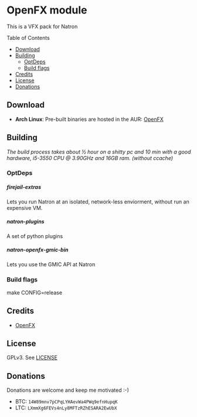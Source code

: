 # OpenFX module

This is a VFX pack for Natron

Table of Contents
* [Download](#download)
* [Building](#building)
    * [OptDeps](#OptDeps)
    * [Build flags](#build-flags)
* [Credits](#credits)
* [License](#license)
* [Donations](#donations)



## Download
* **Arch Linux**:
Pre-built binaries are hosted in the AUR: [OpenFX](https://aur.archlinux.org/packages/openfx-misc/)

## Building

*The build process takes about ½ hour on a shitty pc and 10 min with a good hardware, i5-3550 CPU @ 3.90GHz and 16GB ram. (without ccache)*



### OptDeps

##### firejail-extras
Lets you run Natron at an isolated, network-less enviorment, without run an expensive VM.

##### natron-plugins
A set of python plugins

##### natron-openfx-gmic-bin
Lets you use the GMIC API at Natron

### Build flags
make CONFIG=release

## Credits
* [OpenFX](https://github.com/devernay/openfx-misc)


## License
GPLv3. See [LICENSE](LICENSE)

## Donations
Donations are welcome and keep me motivated :-)
* BTC: `14W89mnv7pCPqLYHAevWa4PWq9efnHupqK`
* LTC: `LXmmXg6FEVs4nLy8MFTzRZhESARA2EwUbX`
